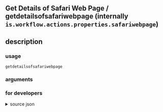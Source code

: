 
## Get Details of Safari Web Page / getdetailsofsafariwebpage (internally `is.workflow.actions.properties.safariwebpage`)



## description

### usage
`getdetailsofsafariwebpage `

### arguments


### for developers

<details><summary>source json</summary>
<p>
```json
{
	"ActionClass": "WFContentItemPropertiesAction",
	"AppIdentifier": "com.apple.mobilesafari",
	"Category": "Web",
	"CreationDate": "2016-03-07T08:00:00.000Z",
	"Description": {
		"DescriptionNote": "Safari Web Page items are only available when running your shortcut as an Action Extension in Safari."
	},
	"Name": "Get Details of Safari Web Page",
	"Subcategory": "Safari",
	"WFContentItemClass": "WFSafariWebPageContentItem"
}
```
</p></details>
